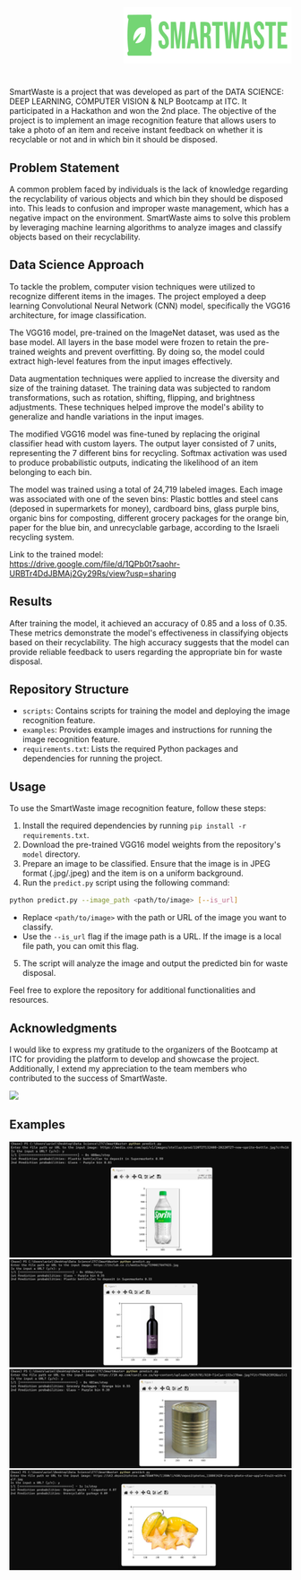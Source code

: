 <div style="text-align:right">
    <img src="logo.svg" width="300" height="100">
</div>  

# 

SmartWaste is a project that was developed as part of the DATA SCIENCE: DEEP LEARNING, COMPUTER VISION & NLP Bootcamp at ITC. It participated in a Hackathon and won the 2nd place. The objective of the project is to implement an image recognition feature that allows users to take a photo of an item and receive instant feedback on whether it is recyclable or not and in which bin it should be disposed.

## Problem Statement

A common problem faced by individuals is the lack of knowledge regarding the recyclability of various objects and which bin they should be disposed into. This leads to confusion and improper waste management, which has a negative impact on the environment. SmartWaste aims to solve this problem by leveraging machine learning algorithms to analyze images and classify objects based on their recyclability.

## Data Science Approach

To tackle the problem, computer vision techniques were utilized to recognize different items in the images. The project employed a deep learning Convolutional Neural Network (CNN) model, specifically the VGG16 architecture, for image classification.

The VGG16 model, pre-trained on the ImageNet dataset, was used as the base model. All layers in the base model were frozen to retain the pre-trained weights and prevent overfitting. By doing so, the model could extract high-level features from the input images effectively.

Data augmentation techniques were applied to increase the diversity and size of the training dataset. The training data was subjected to random transformations, such as rotation, shifting, flipping, and brightness adjustments. These techniques helped improve the model's ability to generalize and handle variations in the input images.

The modified VGG16 model was fine-tuned by replacing the original classifier head with custom layers. The output layer consisted of 7 units, representing the 7 different bins for recycling. Softmax activation was used to produce probabilistic outputs, indicating the likelihood of an item belonging to each bin.

The model was trained using a total of 24,719 labeled images. Each image was associated with one of the seven bins: Plastic bottles and steel cans (deposed in supermarkets for money), cardboard bins, glass purple bins, organic bins for composting, different grocery packages for the orange bin, paper for the blue bin, and unrecyclable garbage, according to the Israeli recycling system.

Link to the trained model:  
https://drive.google.com/file/d/1QPb0t7saohr-URBTr4DdJBMAj2Gy29Rs/view?usp=sharing

## Results

After training the model, it achieved an accuracy of 0.85 and a loss of 0.35. These metrics demonstrate the model's effectiveness in classifying objects based on their recyclability. The high accuracy suggests that the model can provide reliable feedback to users regarding the appropriate bin for waste disposal.

## Repository Structure

- `scripts`: Contains scripts for training the model and deploying the image recognition feature.
- `examples`: Provides example images and instructions for running the image recognition feature.
- `requirements.txt`: Lists the required Python packages and dependencies for running the project.

## Usage

To use the SmartWaste image recognition feature, follow these steps:

1. Install the required dependencies by running `pip install -r requirements.txt`.
2. Download the pre-trained VGG16 model weights from the repository's `model` directory.
3. Prepare an image to be classified. Ensure that the image is in JPEG format (.jpg/.jpeg) and the item is on a uniform background.
4. Run the `predict.py` script using the following command:
```sh
python predict.py --image_path <path/to/image> [--is_url]
```
- Replace `<path/to/image>` with the path or URL of the image you want to classify.
- Use the `--is_url` flag if the image path is a URL. If the image is a local file path, you can omit this flag.
5. The script will analyze the image and output the predicted bin for waste disposal.

Feel free to explore the repository for additional functionalities and resources.

## Acknowledgments

I would like to express my gratitude to the organizers of the Bootcamp at ITC for providing the platform to develop and showcase the project. Additionally, I extend my appreciation to the team members who contributed to the success of SmartWaste.


![](https://ashdodi.com/app/uploads/2022/12/3aa719c0-74b9-4eb2-ba47-3a04d5e0a5c5.jpg)

## Examples

![](bottle.jpg)
![](wine.jpg)
![](can.jpg)
![](compost.jpg)
